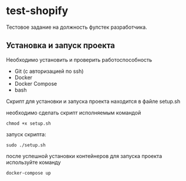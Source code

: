 # test-shopify

Тестовое задание на должность фулстек разработчика. 

## Установка и запуск проекта

Необходимо установить и проверить работоспособность
- Git (с авторизацией по ssh)
- Docker
- Docker Compose
- bash

Скрипт для установки и запуска проекта находится в файле setup.sh


необходимо сделать скрипт исполняемым командой

`chmod +x setup.sh`

запуск скрипта:

`sudo ./setup.sh`

после успешной установки контейнеров для запуска проекта используйте команду

`docker-compose up`


